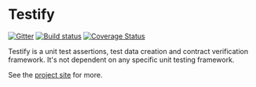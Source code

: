 # Testify

[![Gitter](https://badges.gitter.im/wekempf/testify.svg)](https://gitter.im/wekempf/testify?utm_source=badge&utm_medium=badge&utm_campaign=pr-badge) [![Build status](https://ci.appveyor.com/api/projects/status/13mb07fxurb7saok?svg=true)](https://ci.appveyor.com/project/wekempf/testify) [![Coverage Status](https://coveralls.io/repos/github/wekempf/testify/badge.svg?branch=develop)](https://coveralls.io/github/wekempf/testify?branch=develop)

Testify is a unit test assertions, test data creation and contract verification framework.
It's not dependent on any specific unit testing framework.

See the [project site](http://wekempf.github.io/testify/) for more.

